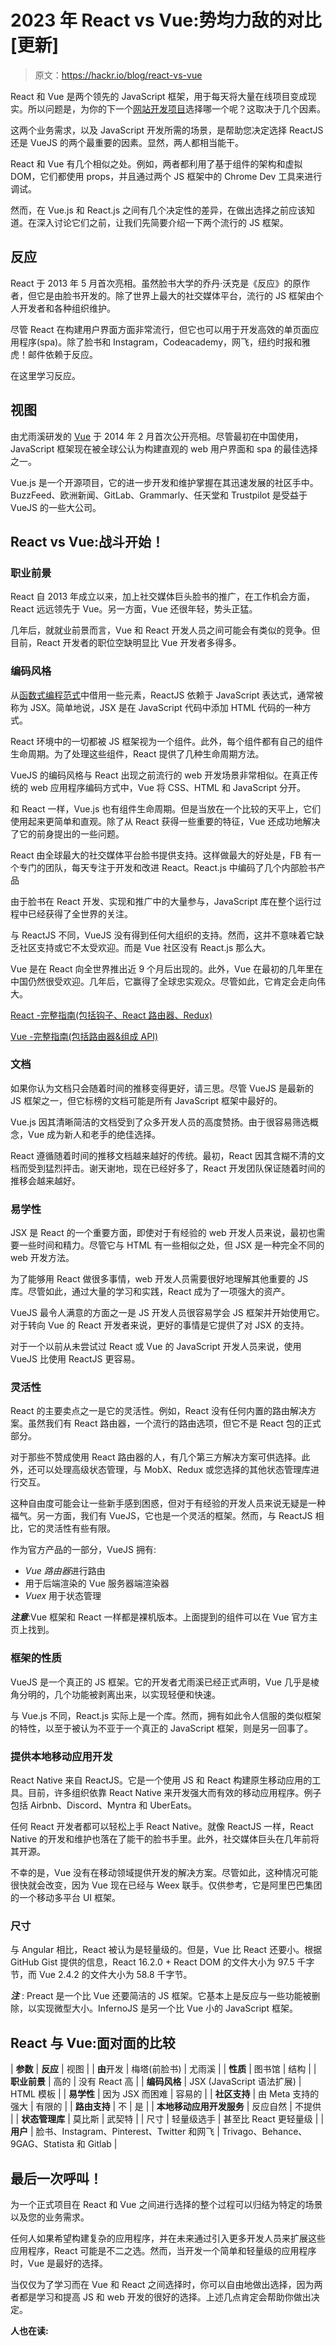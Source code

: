 # 2023 年 React vs Vue:势均力敌的对比[更新]

> 原文：<https://hackr.io/blog/react-vs-vue>

React 和 Vue 是两个领先的 JavaScript 框架，用于每天将大量在线项目变成现实。所以问题是，为你的下一个[网站开发项目](https://hackr.io/blog/best-web-development-projects)选择哪一个呢？这取决于几个因素。

这两个业务需求，以及 JavaScript 开发所需的场景，是帮助您决定选择 ReactJS 还是 VueJS 的两个最重要的因素。显然，两人都相当能干。

React 和 Vue 有几个相似之处。例如，两者都利用了基于组件的架构和虚拟 DOM，它们都使用 props，并且通过两个 JS 框架中的 Chrome Dev 工具来进行调试。

然而，在 Vue.js 和 React.js 之间有几个决定性的差异，在做出选择之前应该知道。在深入讨论它们之前，让我们先简要介绍一下两个流行的 JS 框架。

## **反应**

React 于 2013 年 5 月首次亮相。虽然脸书大学的乔丹·沃克是《反应》的原作者，但它是由脸书开发的。除了世界上最大的社交媒体平台，流行的 JS 框架由个人开发者和各种组织维护。

尽管 React 在构建用户界面方面非常流行，但它也可以用于开发高效的单页面应用程序(spa)。除了脸书和 Instagram，Codeacademy，网飞，纽约时报和雅虎！邮件依赖于反应。

在这里学习反应。

## 视图

由尤雨溪研发的 [Vue](https://hackr.io/tutorials/learn-vue-js?ref=blog-post) 于 2014 年 2 月首次公开亮相。尽管最初在中国使用，JavaScript 框架现在被全球公认为构建直观的 web 用户界面和 spa 的最佳选择之一。

Vue.js 是一个开源项目，它的进一步开发和维护掌握在其迅速发展的社区手中。BuzzFeed、欧洲新闻、GitLab、Grammarly、任天堂和 Trustpilot 是受益于 VueJS 的一些大公司。

## **React vs Vue:战斗开始！**

### **职业前景**

React 自 2013 年成立以来，加上社交媒体巨头脸书的推广，在工作机会方面，React 远远领先于 Vue。另一方面，Vue 还很年轻，势头正猛。

几年后，就就业前景而言，Vue 和 React 开发人员之间可能会有类似的竞争。但目前，React 开发者的职位空缺明显比 Vue 开发者多得多。

### **编码风格**

从[函数式编程范式](https://hackr.io/blog/functional-programming)中借用一些元素，ReactJS 依赖于 JavaScript 表达式，通常被称为 JSX。简单地说，JSX 是在 JavaScript 代码中添加 HTML 代码的一种方式。

React 环境中的一切都被 JS 框架视为一个组件。此外，每个组件都有自己的组件生命周期。为了处理这些组件，React 提供了几种生命周期方法。

VueJS 的编码风格与 React 出现之前流行的 web 开发场景非常相似。在真正传统的 web 应用程序编码方式中，Vue 将 CSS、HTML 和 JavaScript 分开。

和 React 一样，Vue.js 也有组件生命周期。但是当放在一个比较的天平上，它们使用起来更简单和直观。除了从 React 获得一些重要的特征，Vue 还成功地解决了它的前身提出的一些问题。

React 由全球最大的社交媒体平台脸书提供支持。这样做最大的好处是，FB 有一个专门的团队，每天专注于开发和改进 React。React.js 中编码了几个内部脸书产品

由于脸书在 React 开发、实现和推广中的大量参与，JavaScript 库在整个运行过程中已经获得了全世界的关注。

与 ReactJS 不同，VueJS 没有得到任何大组织的支持。然而，这并不意味着它缺乏社区支持或它不太受欢迎。而是 Vue 社区没有 React.js 那么大。

Vue 是在 React 向全世界推出近 9 个月后出现的。此外，Vue 在最初的几年里在中国仍然很受欢迎。几年后，它赢得了全球忠实观众。尽管如此，它肯定会走向伟大。

[React -完整指南(包括钩子、React 路由器、Redux)](https://click.linksynergy.com/deeplink?id=jU79Zysihs4&mid=39197&murl=https%3A%2F%2Fwww.udemy.com%2Fcourse%2Freact-the-complete-guide-incl-redux%2F)

[Vue -完整指南(包括路由器&组成 API)](https://click.linksynergy.com/deeplink?id=jU79Zysihs4&mid=39197&murl=https%3A%2F%2Fwww.udemy.com%2Fcourse%2Fvuejs-2-the-complete-guide%2F)

### **文档**

如果你认为文档只会随着时间的推移变得更好，请三思。尽管 VueJS 是最新的 JS 框架之一，但它标榜的文档可能是所有 JavaScript 框架中最好的。

Vue.js 因其清晰简洁的文档受到了众多开发人员的高度赞扬。由于很容易筛选概念，Vue 成为新人和老手的绝佳选择。

React 遵循随着时间的推移文档越来越好的传统。最初，React 因其含糊不清的文档而受到猛烈抨击。谢天谢地，现在已经好多了，React 开发团队保证随着时间的推移会越来越好。

### **易学性**

JSX 是 React 的一个重要方面，即使对于有经验的 web 开发人员来说，最初也需要一些时间和精力。尽管它与 HTML 有一些相似之处，但 JSX 是一种完全不同的 web 开发方法。

为了能够用 React 做很多事情，web 开发人员需要很好地理解其他重要的 JS 库。尽管如此，通过大量的学习和实践，React 成为了一项强大的资产。

VueJS 最令人满意的方面之一是 JS 开发人员很容易学会 JS 框架并开始使用它。对于转向 Vue 的 React 开发者来说，更好的事情是它提供了对 JSX 的支持。

对于一个以前从未尝试过 React 或 Vue 的 JavaScript 开发人员来说，使用 VueJS 比使用 ReactJS 更容易。

### **灵活性**

React 的主要卖点之一是它的灵活性。例如，React 没有任何内置的路由解决方案。虽然我们有 React 路由器，一个流行的路由选项，但它不是 React 包的正式部分。

对于那些不赞成使用 React 路由器的人，有几个第三方解决方案可供选择。此外，还可以处理高级状态管理，与 MobX、Redux 或您选择的其他状态管理库进行交互。

这种自由度可能会让一些新手感到困惑，但对于有经验的开发人员来说无疑是一种福气。另一方面，我们有 VueJS，它也是一个灵活的框架。然而，与 ReactJS 相比，它的灵活性有些有限。

作为官方产品的一部分，VueJS 拥有:

*   *Vue 路由器*进行路由
*   用于后端渲染的 Vue 服务器端渲染器
*   *Vuex* 用于状态管理

***注意***:Vue 框架和 React 一样都是裸机版本。上面提到的组件可以在 Vue 官方主页上找到。

### **框架的性质**

VueJS 是一个真正的 JS 框架。它的开发者尤雨溪已经正式声明，Vue 几乎是棱角分明的，几个功能被剥离出来，以实现轻便和快速。

与 Vue.js 不同，React.js 实际上是一个库。然而，拥有如此令人信服的类似框架的特性，以至于被认为不亚于一个真正的 JavaScript 框架，则是另一回事了。

### **提供本地移动应用开发**

React Native 来自 ReactJS。它是一个使用 JS 和 React 构建原生移动应用的工具。目前，许多组织依靠 React Native 来开发强大而有效的移动应用程序。例子包括 Airbnb、Discord、Myntra 和 UberEats。

任何 React 开发者都可以轻松上手 React Native。就像 ReactJS 一样，React Native 的开发和维护也落在了能干的脸书手里。此外，社交媒体巨头在几年前将其开源。

不幸的是，Vue 没有在移动领域提供开发的解决方案。尽管如此，这种情况可能很快就会改变，因为 Vue 现在已经与 Weex 联手。仅供参考，它是阿里巴巴集团的一个移动多平台 UI 框架。

### **尺寸**

与 Angular 相比，React 被认为是轻量级的。但是，Vue 比 React 还要小。根据 GitHub Gist 提供的信息，React 16.2.0 + React DOM 的文件大小为 97.5 千字节，而 Vue 2.4.2 的文件大小为 58.8 千字节。

***注*** : Preact 是一个比 Vue 还要简洁的 JS 框架。它基本上是反应与一些功能被删除，以实现微型大小。InfernoJS 是另一个比 Vue 小的 JavaScript 框架。

## React 与 Vue:面对面的比较

| **参数** | **反应** | 视图 |
| **由**开发 | 梅塔(前脸书) | 尤雨溪 |
| **性质** | 图书馆 | 结构 |
| **职业前景** | 高的 | 没有 React 高 |
| **编码风格** | JSX (JavaScript 语法扩展) | HTML 模板 |
| **易学性** | 因为 JSX 而困难 | 容易的 |
| **社区支持** | 由 Meta 支持的强大 | 有限的 |
| **路由支持** | 不 | 是 |
| **本地移动应用开发服务** | 反应自然 | 不提供 |
| **状态管理库** | 莫比斯 | 武契特 |
| 尺寸 | 轻量级选手 | 甚至比 React 更轻量级 |
| **用户** | 脸书、Instagram、Pinterest、Twitter 和网飞 | Trivago、Behance、9GAG、Statista 和 Gitlab |

## **最后一次呼叫！**

为一个正式项目在 React 和 Vue 之间进行选择的整个过程可以归结为特定的场景以及您的业务需求。

任何人如果希望构建复杂的应用程序，并在未来通过引入更多开发人员来扩展这些应用程序，React 可能是不二之选。然而，当开发一个简单和轻量级的应用程序时，Vue 是最好的选择。

当仅仅为了学习而在 Vue 和 React 之间选择时，你可以自由地做出选择，因为两者都是学习和提高 JS 和 web 开发的很好的选择。上述几点肯定会帮助你做出决定。

**人也在读:**